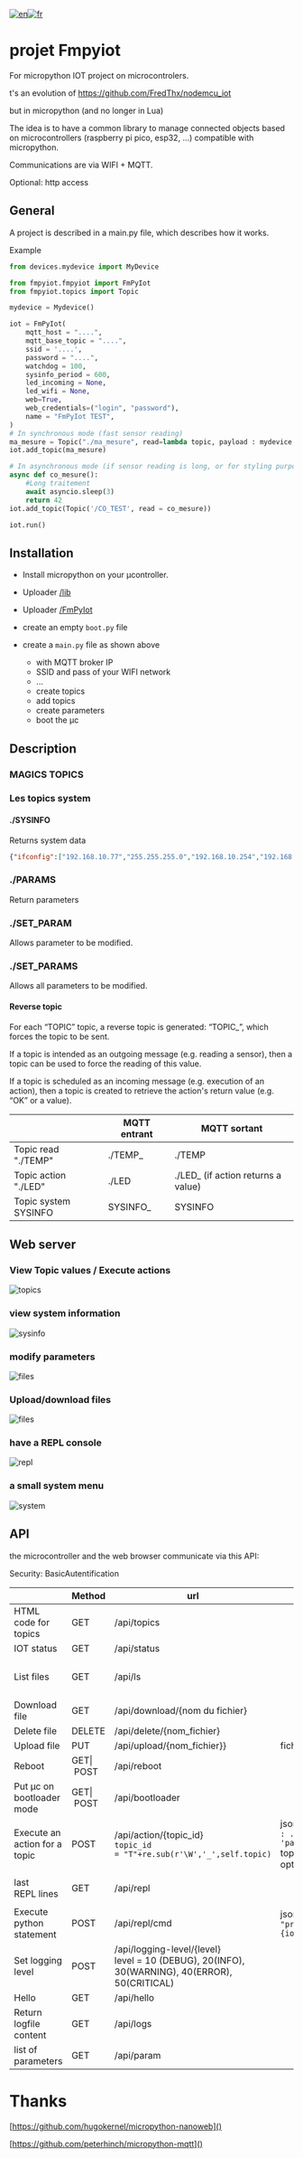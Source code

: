 [![en](https://img.shields.io/badge/lang-en-red.svg)](https://github.com/FredThx/FmPyIOT/blob/master/readme.md)[![fr](https://img.shields.io/badge/lang-fr-blue.svg)](https://github.com/FredThx/FmPyIOT/blob/master/readme_FR.md)

# projet Fmpyiot

For micropython IOT project on microcontrolers.

t's an evolution of https://github.com/FredThx/nodemcu_iot

but in micropython (and no longer in Lua)

The idea is to have a common library to manage connected objects based on microcontrollers (raspberry pi pico, esp32, ...) compatible with micropython.

Communications are via WIFI + MQTT.

Optional: http access

## General

A project is described in a main.py file, which describes how it works.

Example

```python
from devices.mydevice import MyDevice

from fmpyiot.fmpyiot import FmPyIot
from fmpyiot.topics import Topic

mydevice = Mydevice()

iot = FmPyIot(  
    mqtt_host = "....",
    mqtt_base_topic = "....",
    ssid = '....',
    password = "....",
    watchdog = 100,
    sysinfo_period = 600,
    led_incoming = None,
    led_wifi = None,
    web=True,
    web_credentials=("login", "password"),
    name = "FmPyIot TEST",
)
# In synchronous mode (fast sensor reading)
ma_mesure = Topic("./ma_mesure", read=lambda topic, payload : mydevice.read(), send_period=60)
iot.add_topic(ma_mesure)

# In asynchronous mode (if sensor reading is long, or for styling purposes)
async def co_mesure():
    #Long traitement
    await asyncio.sleep(3)
    return 42
iot.add_topic(Topic('/CO_TEST', read = co_mesure))

iot.run()
```

## Installation

- Install micropython on your µcontroller.
- Uploader [/lib]()
- Uploader [/FmPyIot]()
- create an empty ``boot.py`` file
- create a ``main.py`` file as shown above

  - with MQTT broker IP
  - SSID and pass of your WIFI network
  - ...
  - create topics
  - add topics
  - create parameters
  - boot the µc

## Description

### MAGICS TOPICS

### Les topics system

#### ./SYSINFO

Returns system data

```json
{"ifconfig":["192.168.10.77","255.255.255.0","192.168.10.254","192.168.10.169"],"uname":["rp2","rp2","1.21.0","v1.21.0 on 2023-10-06 (GNU 13.2.0 MinSizeRel)","Raspberry Pi Pico W with RP2040"],"mac":"28:cd:c1:0f:4d:81","wifi":{"ssid":"WIFI_THOME2","channel":3,"txpower":31},"mem_free":119504,"mem_alloc":57776,"statvfs":[4096,4096,212,118,118,0,0,0,0,255]}
```

### ./PARAMS

Return parameters

### ./SET_PARAM

Allows parameter to be modified.

### ./SET_PARAMS

Allows all parameters to be modified.

#### Reverse topic

For each “TOPIC” topic, a reverse topic is generated: “TOPIC_”, which forces the topic to be sent.

If a topic is intended as an outgoing message (e.g. reading a sensor), then a topic can be used to force the reading of this value.

If a topic is scheduled as an incoming message (e.g. execution of an action), then a topic is created to retrieve the action's return value (e.g. “OK” or a value).

|                      | MQTT entrant | MQTT sortant                       |
| -------------------- | ------------ | ---------------------------------- |
| Topic read "./TEMP"  | ./TEMP_      | ./TEMP                             |
| Topic action "./LED" | ./LED        | ./LED_ (if action returns a value) |
| Topic system SYSINFO | SYSINFO_     | SYSINFO                            |

## Web server

### View Topic values / Execute actions

![topics](image/readme/topics.png)

### view system information

![sysinfo](image/readme/sysinfo.png)

### modify parameters

![files](image/readme/params.png)

### Upload/download files

![files](image/readme/files.png)

### have a REPL console

![repl](image/readme/repl.png)

### a small system menu

![system](image/readme/system.png)

## API

the microcontroller and the web browser communicate via this API:

Security: BasicAutentification

|                               | Method          | url                                                                                                | params                                                                     | output                                                |
| ----------------------------- | --------------- | -------------------------------------------------------------------------------------------------- | -------------------------------------------------------------------------- | ----------------------------------------------------- |
| HTML code for topics          | GET             | /api/topics                                                                                        |                                                                            | code HTML de la page topics                           |
| IOT status                    | GET             | /api/status                                                                                        |                                                                            | json de sysinfo                                       |
| List files                    | GET             | /api/ls                                                                                            |                                                                            | json:``json {'files' : ['main.py', 'boot.py', ....}`` |
| Download file                 | GET             | /api/download/{nom du fichier}                                                                     |                                                                            |                                                       |
| Delete file                   | DELETE          | /api/delete/{nom_fichier}                                                                          |                                                                            | 200, OK                                               |
| Upload file                   | PUT             | /api/upload/{nom_fichier}}                                                                         | fichier binary                                                             | 201, Created                                          |
| Reboot                        | GET&#124; POST | /api/reboot                                                                                        |                                                                            | 200, Ok                                               |
| Put µc on bootloader mode    | GET&#124; POST | /api/bootloader                                                                                    |                                                                            | 200, Ok                                               |
| Execute an action for a topic | POST            | /api/action/{topic_id}<br />``topic_id = "T"+re.sub(r'\W','_',self.topic)``                       | json:``json {'topic' : ..., 'payload':...}``<br />topic is often optional | 200,OK                                                |
| last REPL lines              | GET             | /api/repl                                                                                          |                                                                            | json:``json {"repl" : ['...', '...', ...]}``          |
| Execute python statement      | POST            | /api/repl/cmd                                                                                      | json:``json {"cmd" : "print(f'Hello {iot.name}')"}``                       | json:``json {"rep": ""}``                            |
| Set logging level             | POST            | /api/logging-level/{level}<br />level = 10 (DEBUG), 20(INFO), 30(WARNING), 40(ERROR), 50(CRITICAL) |                                                                            | 200, OK                                               |
| Hello                         | GET             | /api/hello                                                                                         |                                                                            | "FmPyIOT"""                                           |
| Return logfile content        | GET             | /api/logs                                                                                          |                                                                            |                                                       |
| list of parameters            | GET             | /api/param                                                                                         |                                                                            |                                                       |

# Thanks

[https://github.com/hugokernel/micropython-nanoweb]()

[https://github.com/peterhinch/micropython-mqtt]()
